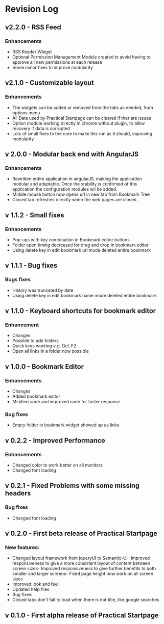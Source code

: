 # Revision Log

## v2.2.0 - RSS Feed
### Enhancements
- RSS Reader Widget
- Optional Permission Management Module created to avoid having to approve all new permissions at each release
- Some minor fixes to improve modularity

## v2.1.0 - Customizable layout
### Enhancements
- The widgets can be added or removed from the tabs as needed, from options menu
- All Data used by Practical Startpage can be cleared if ther are issues
- Option module working directly in chrome without plugin, to allow recovery if data is currupted
- Lots of small fixes to the core to make this run as it should, improving modularity

## v 2.0.0 - Modular back end with AngularJS
### Enhancements
- Rewritten entire application in angularJS, making the application modular and adaptable. Once the stability is confirmed of this application the configuration modules wil be added.
- Middle mouse button now opens url in new tab from Bookmark Tree
- Closed tab refreshes directly when the web pages are closed.

## v 1.1.2 - Small fixes
### Enhancements
- Pop-ups with key combination in Bookmark editor buttons
- Folder open timing decreased for drag and drop in bookmark editor
- Using delete key in edit bookmark url mode deleted entire bookmark

## v 1.1.1 - Bug fixes
### Bugs fixes
- History was truncated by date
- Using delete key in edit bookmark name mode deleted entire bookmark

## v 1.1.0 - Keyboard shortcuts for bookmark editor
### Enhancement
- Changes
- Possible to add folders
- Quick keys working e.g. Del, F2
- Open all links in a folder now possible

## v 1.0.0 - Bookmark Editor
### Enhancements
- Changes
- Added bookmark editor
- Minified code and improved code for faster response

### Bug fixes
- Empty folder in bookmark widget showed up as links

## v 0.2.2 - Improved Performance
### Enhancements
- Changed color to work better on all monitors
- Changed font loading

## v 0.2.1 - Fixed Problems with some missing headers
### Bug fixes
- Changed font loading

## v 0.2.0 - First beta release of Practical Startpage
### New features:
- Changed layout framework from jqueryUI to Semantic-UI- Improved responsiveness to give a more consistent layout of content between screen sizes- Improved responsiveness to give further benefits to both smaller and larger screens- Fixed page height now work on all screen sizes
- Improved look and feel
- Updated help files
- Bug fixes:
- Closed tabs don't fail to load when there is not title, like google searches

## v 0.1.0 - First alpha release of Practical Startpage
